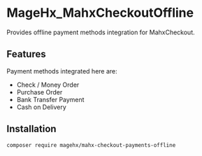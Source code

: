 # MageHx_MahxCheckoutOffline

Provides offline payment methods integration for MahxCheckout.

## Features

Payment methods integrated here are:
  - Check / Money Order
  - Purchase Order
  - Bank Transfer Payment
  - Cash on Delivery


## Installation

```console
composer require magehx/mahx-checkout-payments-offline
```

